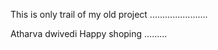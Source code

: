 This is only trail of my old project .......................



Atharva dwivedi
Happy shoping .........

